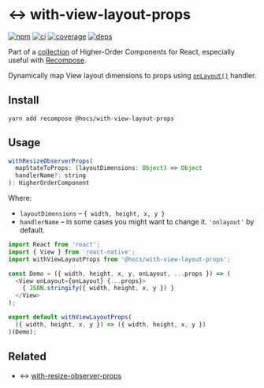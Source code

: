 # :left_right_arrow: with-view-layout-props

[![npm](https://img.shields.io/npm/v/@hocs/with-view-layout-props.svg?style=flat-square)](https://www.npmjs.com/package/@hocs/with-view-layout-props) [![ci](https://img.shields.io/travis/deepsweet/hocs/master.svg?style=flat-square)](https://travis-ci.org/deepsweet/hocs) [![coverage](https://img.shields.io/codecov/c/github/deepsweet/hocs/master.svg?style=flat-square)](https://codecov.io/github/deepsweet/hocs) [![deps](https://david-dm.org/deepsweet/hocs.svg?path=packages/with-view-layout-props&style=flat-square)](https://david-dm.org/deepsweet/hocs?path=packages/with-view-layout-props)

Part of a [collection](https://github.com/deepsweet/hocs) of Higher-Order Components for React, especially useful with [Recompose](https://github.com/acdlite/recompose).

Dynamically map View layout dimensions to props using [`onLayout()`](https://facebook.github.io/react-native/docs/view.html#onlayout) handler.

## Install

```
yarn add recompose @hocs/with-view-layout-props
```

## Usage

```js
withResizeObserverProps(
  mapStateToProps: (layoutDimensions: Object) => Object
  handlerName?: string
): HigherOrderComponent
```

Where:

* `layoutDimensions` – `{ width, height, x, y }`
* `handlerName` – in some cases you might want to change it. `'onlayout'` by default.

```js
import React from 'react';
import { View } from 'react-native';
import withViewLayoutProps from '@hocs/with-view-layout-props';

const Demo = ({ width, height, x, y, onLayout, ...props }) => (
  <View onLayout={onLayout} {...props}>
    { JSON.stringify({ width, height, x, y }) }
  </View>
);

export default withViewLayoutProps(
  ({ width, height, x, y }) => ({ width, height, x, y })
)(Demo);
```

## Related

* :left_right_arrow: [with-resize-observer-props](../with-resize-observer-props)
